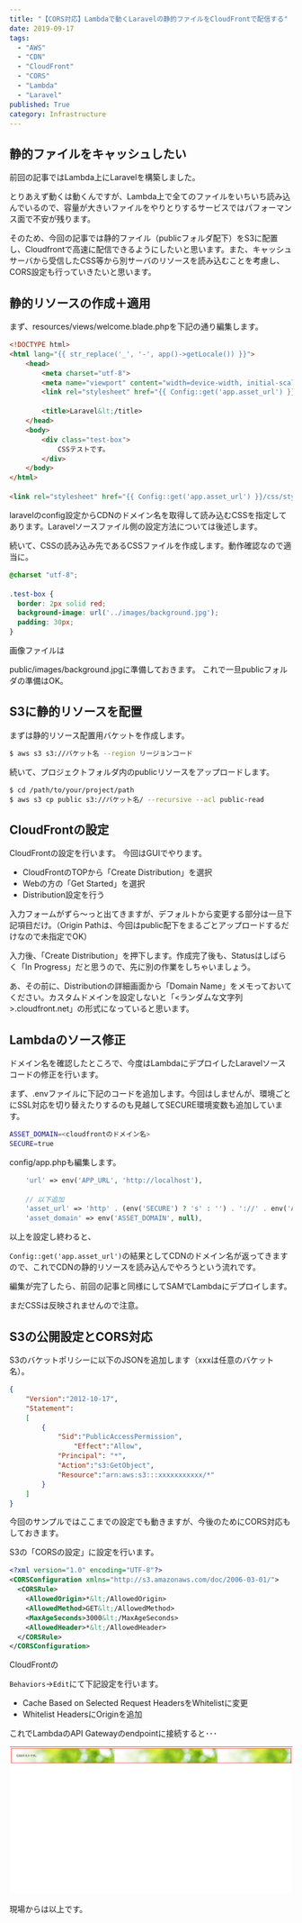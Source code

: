 ```yaml
---
title: "【CORS対応】Lambdaで動くLaravelの静的ファイルをCloudFrontで配信する"
date: 2019-09-17
tags:
  - "AWS"
  - "CDN"
  - "CloudFront"
  - "CORS"
  - "Lambda"
  - "Laravel"
published: True
category: Infrastructure
---
```

## **静的ファイルをキャッシュしたい**

前回の記事ではLambda上にLaravelを構築しました。 

とりあえず動くは動くんですが、Lambda上で全てのファイルをいちいち読み込んでいるので、容量が大きいファイルをやりとりするサービスではパフォーマンス面で不安が残ります。   

そのため、今回の記事では静的ファイル（publicフォルダ配下）をS3に配置し、Cloudfrontで高速に配信できるようにしたいと思います。また、キャッシュサーバから受信したCSS等から別サーバのリソースを読み込むことを考慮し、CORS設定も行っていきたいと思います。 

<!--more-->

## **静的リソースの作成＋適用**

まず、resources/views/welcome.blade.phpを下記の通り編集します。

```html
<!DOCTYPE html>
<html lang="{{ str_replace('_', '-', app()->getLocale()) }}">
    <head>
        <meta charset="utf-8">
        <meta name="viewport" content="width=device-width, initial-scale=1">
        <link rel="stylesheet" href="{{ Config::get('app.asset_url') }}/css/style.css">

        <title>Laravel&lt;/title>
    </head>
    <body>
        <div class="test-box">
            CSSテストです。
        </div>
    </body>
</html>

<link rel="stylesheet" href="{{ Config::get('app.asset_url') }}/css/style.css">
```

laravelのconfig設定からCDNのドメイン名を取得して読み込むCSSを指定してあります。Laravelソースファイル側の設定方法については後述します。 
  
続いて、CSSの読み込み先であるCSSファイルを作成します。動作確認なので適当に。 

```css
@charset "utf-8";

.test-box {
  border: 2px solid red;
  background-image: url('../images/background.jpg');
  padding: 30px;
}
```

画像ファイルは

<span class="marker">public/images/background.jpg</span>に準備しておきます。 これで一旦publicフォルダの準備はOK。 

## **S3に静的リソースを配置**

まずは静的リソース配置用バケットを作成します。 

```bash
$ aws s3 s3://バケット名 --region リージョンコード
```

続いて、プロジェクトフォルダ内のpublicリソースをアップロードします。 

```bash
$ cd /path/to/your/project/path
$ aws s3 cp public s3://バケット名/ --recursive --acl public-read
```

## **CloudFrontの設定**

CloudFrontの設定を行います。 今回はGUIでやります。 

  * CloudFrontのTOPから「Create&nbsp;Distribution」を選択
  * Webの方の「Get&nbsp;Started」を選択
  * Distribution設定を行う
  
入力フォームがずら〜っと出てきますが、デフォルトから変更する部分は一旦下記項目だけ。（Origin Pathは、今回はpublic配下をまるごとアップロードするだけなので未指定でOK）

入力後、「Create Distribution」を押下します。作成完了後も、Statusはしばらく「In&nbsp;Progress」だと思うので、先に別の作業をしちゃいましょう。 

あ、その前に、Distributionの詳細画面から「Domain&nbsp;Name」をメモっておいてください。カスタムドメインを設定しないと「<ランダムな文字列>.cloudfront.net」の形式になっていると思います。 

## **Lambdaのソース修正**

ドメイン名を確認したところで、今度はLambdaにデプロイしたLaravelソースコードの修正を行います。 
  
まず、.envファイルに下記のコードを追加します。今回はしませんが、環境ごとにSSL対応を切り替えたりするのも見越してSECURE環境変数も追加しています。   

```bash
ASSET_DOMAIN=<cloudfrontのドメイン名>
SECURE=true
```

config/app.phpも編集します。   

```php
    'url' => env('APP_URL', 'http://localhost'),

    // 以下追加
    'asset_url' => 'http' . (env('SECURE') ? 's' : '') . '://' . env('ASSET_DOMAIN'),
    'asset_domain' => env('ASSET_DOMAIN', null),
```
    
以上を設定し終わると、

`Config::get('app.asset_url')`の結果としてCDNのドメイン名が返ってきますので、これでCDNの静的リソースを読み込んでやろうという流れです。   
  
編集が完了したら、前回の記事と同様にしてSAMでLambdaにデプロイします。   

まだCSSは反映されませんので注意。   

## **S3の公開設定とCORS対応**

S3のバケットポリシーに以下のJSONを追加します（xxxは任意のバケット名）。 

```json
{
    "Version":"2012-10-17",
    "Statement":
    [
        {
            "Sid":"PublicAccessPermission",
                "Effect":"Allow",
            "Principal": "*",
            "Action":"s3:GetObject",
            "Resource":"arn:aws:s3:::xxxxxxxxxxx/*"
        }
    ]
}
```

今回のサンプルではここまでの設定でも動きますが、今後のためにCORS対応もしておきます。 
  
S3の「CORSの設定」に設定を行います。   

```xml
<?xml version="1.0" encoding="UTF-8"?>
<CORSConfiguration xmlns="http://s3.amazonaws.com/doc/2006-03-01/">
  <CORSRule>
    <AllowedOrigin>*&lt;/AllowedOrigin>
    <AllowedMethod>GET&lt;/AllowedMethod>
    <MaxAgeSeconds>3000&lt;/MaxAgeSeconds>
    <AllowedHeader>*&lt;/AllowedHeader>
  </CORSRule>
</CORSConfiguration>
```

CloudFrontの

`Behaviors`->`Edit`にて下記設定を行います。   

  * <span class="marker">Cache&nbsp;Based&nbsp;on&nbsp;Selected&nbsp;Request&nbsp;Headers</span>を<span class="marker">Whitelist</span>に変更
  * <span class="marker">Whitelist&nbsp;Headers</span>に<span class="marker">Origin</span>を追加
  
これでLambdaのAPI&nbsp;Gatewayのendpointに接続すると･･･ 

![](/images/old/wordpress/static-via-cdn.png)

現場からは以上です。
